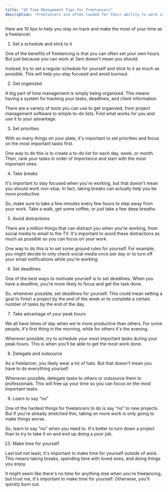 ```yaml
---
title: "10 Time Management Tips for Freelancers"
description: "Freelancers are often lauded for their ability to work independently and manage their own time. But while this freedom can be a great perk, it can also lead to some bad habits when it comes to time management."
---
```


Here are 10 tips to help you stay on track and make the most of your time as a freelancer:

1. Set a schedule and stick to it

One of the benefits of freelancing is that you can often set your own hours. But just because you can work at 3am doesn't mean you should.

Instead, try to set a regular schedule for yourself and stick to it as much as possible. This will help you stay focused and avoid burnout.

2. Get organized

A big part of time management is simply being organized. This means having a system for tracking your tasks, deadlines, and client information.

There are a variety of tools you can use to get organized, from project management software to simple to-do lists. Find what works for you and use it to your advantage.

3. Set priorities

With so many things on your plate, it's important to set priorities and focus on the most important tasks first.

One way to do this is to create a to-do list for each day, week, or month. Then, rank your tasks in order of importance and start with the most important ones.

4. Take breaks

It's important to stay focused when you're working, but that doesn't mean you should work non-stop. In fact, taking breaks can actually help you be more productive.

So, make sure to take a few minutes every few hours to step away from your work. Take a walk, get some coffee, or just take a few deep breaths.

5. Avoid distractions

There are a million things that can distract you when you're working, from social media to email to the TV. It's important to avoid these distractions as much as possible so you can focus on your work.

One way to do this is to set some ground rules for yourself. For example, you might decide to only check social media once per day or to turn off your email notifications while you're working.

6. Set deadlines

One of the best ways to motivate yourself is to set deadlines. When you have a deadline, you're more likely to focus and get the task done.

So, whenever possible, set deadlines for yourself. This could mean setting a goal to finish a project by the end of the week or to complete a certain number of tasks by the end of the day.

7. Take advantage of your peak hours

We all have times of day when we're more productive than others. For some people, it's first thing in the morning, while for others it's the evening.

Wherever possible, try to schedule your most important tasks during your peak hours. This is when you'll be able to get the most work done.

8. Delegate and outsource

As a freelancer, you likely wear a lot of hats. But that doesn't mean you have to do everything yourself.

Whenever possible, delegate tasks to others or outsource them to professionals. This will free up your time so you can focus on the most important tasks.

9. Learn to say “no”

One of the hardest things for freelancers to do is say “no” to new projects. But if you're already stretched thin, taking on more work is only going to make things worse.

So, learn to say “no” when you need to. It's better to turn down a project than to try to take it on and end up doing a poor job.

10. Make time for yourself

Last but not least, it's important to make time for yourself outside of work. This means taking breaks, spending time with loved ones, and doing things you enjoy.

It might seem like there's no time for anything else when you're freelancing, but trust me, it's important to make time for yourself. Otherwise, you'll quickly burn out.
